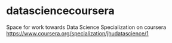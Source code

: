 # datasciencecoursera
Space for work towards Data Science Specialization on coursera https://www.coursera.org/specialization/jhudatascience/1

